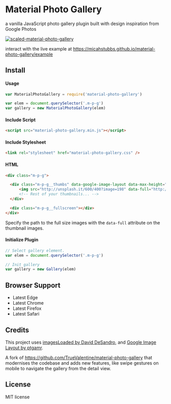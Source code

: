 # Material Photo Gallery

a vanilla JavaScript photo gallery plugin built with design inspiration from Google Photos

[![scaled-material-photo-gallery](https://user-images.githubusercontent.com/2119400/47237268-63a1c700-d393-11e8-8798-d8d8b264ed23.png)](//micahstubbs.github.io/material-photo-gallery/example)

interact with the live example at https://micahstubbs.github.io/material-photo-gallery/example

## Install

#### Usage

```js
var MaterialPhotoGallery = require('material-photo-gallery')

var elem = document.querySelector('.m-p-g')
var gallery = new MaterialPhotoGallery(elem)
```

#### Include Script

```html
<script src="material-photo-gallery.min.js"></script>
```

#### Include Stylesheet

```html
<link rel="stylesheet" href="material-photo-gallery.css" />
```

#### HTML

```html
<div class="m-p-g">

  <div class="m-p-g__thumbs" data-google-image-layout data-max-height="350">
      <img src="http://unsplash.it/600/400?image=198" data-full="http://unsplash.it/1200/800?image=198" class="m-p-g__thumbs-img" />
      <!-- Rest of your thumbnails... -->
  </div>

  <div class="m-p-g__fullscreen"></div>
</div>
```

Specify the path to the full size images with the `data-full` attribute on the thumbnail images.

#### Initialize Plugin

```js
// Select gallery element.
var elem = document.querySelector('.m-p-g')

// Init gallery
var gallery = new Gallery(elem)
```

## Browser Support

- Latest Edge
- Latest Chrome
- Latest Firefox
- Latest Safari

## Credits

This project uses [imagesLoaded by David DeSandro](https://github.com/desandro/imagesloaded), and [Google Image Layout by ptgamr](https://github.com/ptgamr/google-image-layout).

A fork of https://github.com/TrueValentine/material-photo-gallery that modernises the codebase and adds new features, like swipe gestures on mobile to navigate the gallery from the detail view.

## License

MIT license
